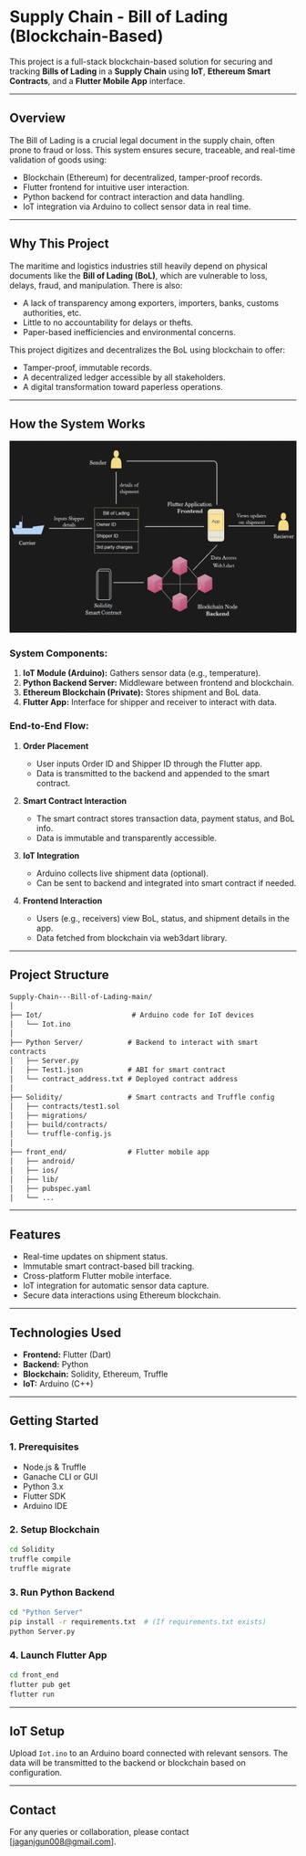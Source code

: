 
# Supply Chain - Bill of Lading (Blockchain-Based)

This project is a full-stack blockchain-based solution for securing and tracking **Bills of Lading** in a **Supply Chain** using **IoT**, **Ethereum Smart Contracts**, and a **Flutter Mobile App** interface.

---

## Overview

The Bill of Lading is a crucial legal document in the supply chain, often prone to fraud or loss. This system ensures secure, traceable, and real-time validation of goods using:

- Blockchain (Ethereum) for decentralized, tamper-proof records.
- Flutter frontend for intuitive user interaction.
- Python backend for contract interaction and data handling.
- IoT integration via Arduino to collect sensor data in real time.

---

## Why This Project

The maritime and logistics industries still heavily depend on physical documents like the **Bill of Lading (BoL)**, which are vulnerable to loss, delays, fraud, and manipulation. There is also:

- A lack of transparency among exporters, importers, banks, customs authorities, etc.
- Little to no accountability for delays or thefts.
- Paper-based inefficiencies and environmental concerns.

This project digitizes and decentralizes the BoL using blockchain to offer:

- Tamper-proof, immutable records.
- A decentralized ledger accessible by all stakeholders.
- A digital transformation toward paperless operations.

---

## How the System Works

<div align="center">
  <img src="Workflow.png" alt="Workflow"/>
</div>

### System Components:
1. **IoT Module (Arduino):** Gathers sensor data (e.g., temperature).
2. **Python Backend Server:** Middleware between frontend and blockchain.
3. **Ethereum Blockchain (Private):** Stores shipment and BoL data.
4. **Flutter App:** Interface for shipper and receiver to interact with data.

### End-to-End Flow:

1. **Order Placement**
   - User inputs Order ID and Shipper ID through the Flutter app.
   - Data is transmitted to the backend and appended to the smart contract.

2. **Smart Contract Interaction**
   - The smart contract stores transaction data, payment status, and BoL info.
   - Data is immutable and transparently accessible.

3. **IoT Integration**
   - Arduino collects live shipment data (optional).
   - Can be sent to backend and integrated into smart contract if needed.

4. **Frontend Interaction**
   - Users (e.g., receivers) view BoL, status, and shipment details in the app.
   - Data fetched from blockchain via web3dart library.

---

## Project Structure

```
Supply-Chain---Bill-of-Lading-main/
│
├── Iot/                      # Arduino code for IoT devices
│   └── Iot.ino
│
├── Python Server/           # Backend to interact with smart contracts
│   ├── Server.py
│   ├── Test1.json           # ABI for smart contract
│   └── contract_address.txt # Deployed contract address
│
├── Solidity/                # Smart contracts and Truffle config
│   ├── contracts/test1.sol
│   ├── migrations/
│   ├── build/contracts/
│   └── truffle-config.js
│
├── front_end/               # Flutter mobile app
│   ├── android/
│   ├── ios/
│   ├── lib/
│   ├── pubspec.yaml
│   └── ...
```

---

## Features

- Real-time updates on shipment status.
- Immutable smart contract-based bill tracking.
- Cross-platform Flutter mobile interface.
- IoT integration for automatic sensor data capture.
- Secure data interactions using Ethereum blockchain.

---

## Technologies Used

- **Frontend:** Flutter (Dart)
- **Backend:** Python
- **Blockchain:** Solidity, Ethereum, Truffle
- **IoT:** Arduino (C++)

---

## Getting Started

### 1. Prerequisites

- Node.js & Truffle
- Ganache CLI or GUI
- Python 3.x
- Flutter SDK
- Arduino IDE

### 2. Setup Blockchain

```bash
cd Solidity
truffle compile
truffle migrate
```

### 3. Run Python Backend

```bash
cd "Python Server"
pip install -r requirements.txt  # (If requirements.txt exists)
python Server.py
```

### 4. Launch Flutter App

```bash
cd front_end
flutter pub get
flutter run
```

---

## IoT Setup

Upload `Iot.ino` to an Arduino board connected with relevant sensors. The data will be transmitted to the backend or blockchain based on configuration.

---

## Contact

For any queries or collaboration, please contact [jaganjgun008@gmail.com].

